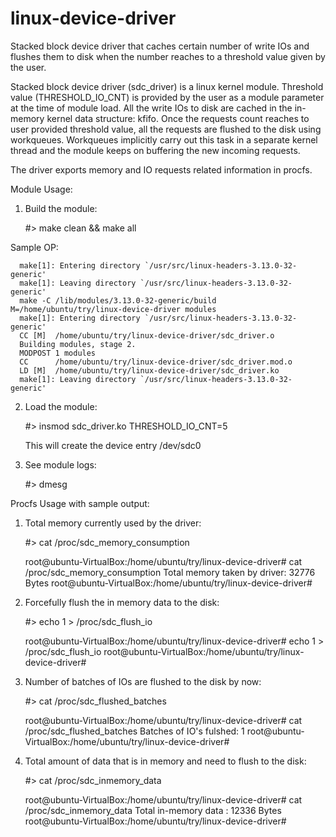 # linux-device-driver
Stacked block device driver that caches certain number of write IOs and flushes them to disk when the number reaches to a threshold value given by the user.

Stacked block device driver (sdc_driver) is a linux kernel module.
Threshold value (THRESHOLD_IO_CNT) is provided by the user as a module parameter at the time of module load.
All the write IOs to disk are cached in the in-memory kernel data structure: kfifo.
Once the requests count reaches to user provided threshold value, all the requests are flushed to the disk using workqueues.
Workqueues implicitly carry out this task in a separate kernel thread and the module keeps on buffering the new incoming requests.

The driver exports memory and IO requests related information in procfs.

Module Usage:

1. Build the module:

      #> make clean && make all
      
Sample OP:

      make[1]: Entering directory `/usr/src/linux-headers-3.13.0-32-generic'
      make[1]: Leaving directory `/usr/src/linux-headers-3.13.0-32-generic'
      make -C /lib/modules/3.13.0-32-generic/build M=/home/ubuntu/try/linux-device-driver modules
      make[1]: Entering directory `/usr/src/linux-headers-3.13.0-32-generic'
      CC [M]  /home/ubuntu/try/linux-device-driver/sdc_driver.o
      Building modules, stage 2.
      MODPOST 1 modules
      CC      /home/ubuntu/try/linux-device-driver/sdc_driver.mod.o
      LD [M]  /home/ubuntu/try/linux-device-driver/sdc_driver.ko
      make[1]: Leaving directory `/usr/src/linux-headers-3.13.0-32-generic'

2. Load the module:

      #> insmod sdc_driver.ko THRESHOLD_IO_CNT=5
  
    This will create the device entry /dev/sdc0
    
3. See module logs:

      #> dmesg


Procfs Usage with sample output:

1. Total memory currently used by the driver:
    
    #> cat /proc/sdc_memory_consumption
    
      root@ubuntu-VirtualBox:/home/ubuntu/try/linux-device-driver# cat /proc/sdc_memory_consumption
      Total memory taken by driver: 32776 Bytes
      root@ubuntu-VirtualBox:/home/ubuntu/try/linux-device-driver# 
     
     
2. Forcefully flush the in memory data to the disk:

    #> echo 1 > /proc/sdc_flush_io
    
      root@ubuntu-VirtualBox:/home/ubuntu/try/linux-device-driver# echo 1 > /proc/sdc_flush_io
      root@ubuntu-VirtualBox:/home/ubuntu/try/linux-device-driver# 
     

3. Number of batches of IOs are flushed to the disk by now:

    #> cat /proc/sdc_flushed_batches
        
      root@ubuntu-VirtualBox:/home/ubuntu/try/linux-device-driver# cat /proc/sdc_flushed_batches
      Batches of IO's fulshed: 1
      root@ubuntu-VirtualBox:/home/ubuntu/try/linux-device-driver#
    
4. Total amount of data that is in memory and need to flush to the disk:

    #> cat /proc/sdc_inmemory_data

      root@ubuntu-VirtualBox:/home/ubuntu/try/linux-device-driver# cat /proc/sdc_inmemory_data
      Total in-memory data : 12336 Bytes
      root@ubuntu-VirtualBox:/home/ubuntu/try/linux-device-driver#
